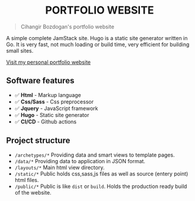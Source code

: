 <h1 align="center">  
PORTFOLIO WEBSITE
</h1>

> Cihangir Bozdogan's portfolio website

A simple complete JamStack site. Hugo is a static site generator written in Go. It is very fast, not much loading or build time, very efficient for building small sites.

<a href=https://cihangir.dev/ target="_blank">Visit my personal portfolio website</a>

## Software features

-   ✅ <b>Html</b> - Markup language
-   ✅ <b>Css/Sass</b> - Css preprocessor
-   ✅ <b>Jquery</b> - JavaScript framework
-   ✅ <b>Hugo</b> - Static site generator
-   ✅ <b>CI/CD</b> - Github actions

## Project structure

-   `/archetypes/*` Providing data and smart views to template pages.
-   `/data/*` Providing data to application in JSON format.
-   `/layouts/*` Main html view directory.
-   `/static/*` Public holds css,sass,js files as well as source (entery point) html files.
-   `/public/*` Public is like `dist` or `build`. Holds the production ready build of the website.

